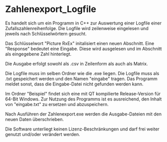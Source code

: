 # Zahlenexport_Logfile

Es handelt sich um ein Programm in C++ zur Auswertung einer Logfile einer Zufallszahlenreihenfolge.
Die Logfile wird zeilenweise eingelesen und jeweils nach Schlüsselwörtern gesucht.

Das Schlüsselwort "Picture RxEx" initalisiert einen neuen Abschnitt.
Eine "Response" bedeutet eine Eingabe. Diese wird ausgelesen und im Abschnitt als eingegebene Zahl hinterlegt.

Die Ausgabe erfolgt sowohl als .csv in Zeilenform als auch als Matrix.

Die Logfile muss im selben Ordner wie die .exe liegen. Die Logfile muss als .txt gespeichert werden und den Namen "eingabe" tragen. 
Das Programm meldet sonst, dass die Eingabe-Datei nicht gefunden werden kann.

Im Ordner "Beispiel" findet sich eine mit QT kompilierte Release-Version für 64-Bit Windows.
Zur Nutzung des Programms ist es ausreichend, den Inhalt von "eingabe.txt" zu ersetzen und abzuspeichern.

Nach Ausführen der Zahlenexport.exe werden die Ausgabe-Dateien mit den neuen Daten überschrieben.

Die Software unterliegt keinen Lizenz-Beschränkungen und darf frei weiter genutzt und/oder verändert werden.
